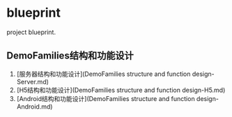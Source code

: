 # blueprint
project blueprint.

## DemoFamilies结构和功能设计
1. [服务器结构和功能设计](DemoFamilies structure and function design-Server.md)
2. [H5结构和功能设计](DemoFamilies structure and function design-H5.md)
3. [Android结构和功能设计](DemoFamilies structure and function design-Android.md)
